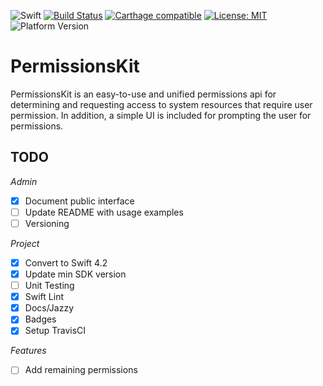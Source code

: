 ![Swift](http://img.shields.io/badge/swift-4.2-brightgreen.svg)
[![Build Status](https://travis-ci.org/davemess/PermissionsKit.svg?branch=develop)](https://travis-ci.org/davemess/PermissionsKit)
[![Carthage compatible](https://img.shields.io/badge/Carthage-compatible-4BC51D.svg?style=flat)](https://github.com/Carthage/Carthage)
[![License: MIT](https://img.shields.io/badge/License-MIT-yellow.svg)](https://opensource.org/licenses/MIT)
![Platform Version](https://cocoapod-badges.herokuapp.com/p/arek/badge.png)

# PermissionsKit
PermissionsKit is an easy-to-use and unified permissions api for determining and requesting access to system resources that require user permission. In addition, a simple UI is included for prompting the user for permissions.

## TODO
_Admin_
- [x] Document public interface
- [ ] Update README with usage examples
- [ ] Versioning

_Project_
- [x] Convert to Swift 4.2
- [x] Update min SDK version
- [ ] Unit Testing
- [x] Swift Lint
- [x] Docs/Jazzy
- [x] Badges
- [x] Setup TravisCI

_Features_
- [ ] Add remaining permissions
